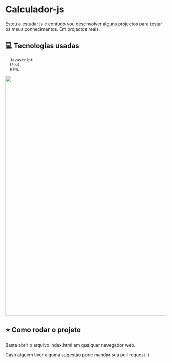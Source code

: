 # Calculador-js
Estou a estudar js e contudo vou desenvolver alguns projectos para testar os meus conhecimentos. 
Em projectos reais.

## 💻 Tecnologias usadas<br>
      Javascript
      CSS3
      HTML

<div align="center" >
  <img src="https://user-images.githubusercontent.com/52800635/164515255-d6e87944-3dd4-4b55-bc4b-267b894f3871.PNG" width="750"/>
</div>


## ⭐ Como rodar o projeto
Basta abrir o arquivo index.html em qualquer navegador web.

Caso alguem tiver alguma sugestão pode mandar sua pull request :)
